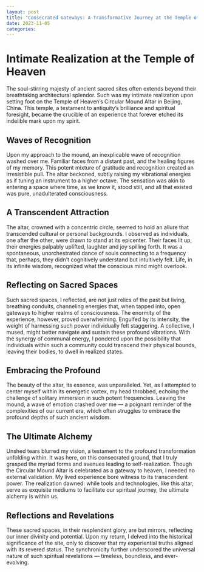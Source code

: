 ```yaml
---
layout: post
title: "Consecrated Gateways: A Transformative Journey at the Temple of Heaven's Circular Mound Altar"
date: 2023-11-05
categories:
---
```


# Intimate Realization at the Temple of Heaven

The soul-stirring majesty of ancient sacred sites often extends beyond their breathtaking architectural splendor. Such was my intimate realization upon setting foot on the Temple of Heaven’s Circular Mound Altar in Beijing, China. This temple, a testament to antiquity’s brilliance and spiritual foresight, became the crucible of an experience that forever etched its indelible mark upon my spirit.

## Waves of Recognition

Upon my approach to the mound, an inexplicable wave of recognition washed over me. Familiar faces from a distant past, and the healing figures of my memory. This potent mixture of gratitude and recognition created an irresistible pull. The altar beckoned, subtly raising my vibrational energies as if tuning an instrument to a higher octave. The sensation was akin to entering a space where time, as we know it, stood still, and all that existed was pure, unadulterated consciousness.

## A Transcendent Attraction

The altar, crowned with a concentric circle, seemed to hold an allure that transcended cultural or personal backgrounds. I observed as individuals, one after the other, were drawn to stand at its epicenter. Their faces lit up, their energies palpably uplifted, laughter and joy spilling forth. It was a spontaneous, unorchestrated dance of souls connecting to a frequency that, perhaps, they didn't cognitively understand but intuitively felt. Life, in its infinite wisdom, recognized what the conscious mind might overlook.

## Reflecting on Sacred Spaces

Such sacred spaces, I reflected, are not just relics of the past but living, breathing conduits, channeling energies that, when tapped into, open gateways to higher realms of consciousness. The enormity of the experience, however, proved overwhelming. Engulfed by its intensity, the weight of harnessing such power individually felt staggering. A collective, I mused, might better navigate and sustain these profound vibrations. With the synergy of communal energy, I pondered upon the possibility that individuals within such a community could transcend their physical bounds, leaving their bodies, to dwell in realized states.

## Embracing the Profound

The beauty of the altar, its essence, was unparalleled. Yet, as I attempted to center myself within its energetic vortex, my head throbbed, echoing the challenge of solitary immersion in such potent frequencies. Leaving the mound, a wave of emotion crashed over me — a poignant reminder of the complexities of our current era, which often struggles to embrace the profound depths of such ancient wisdom.

## The Ultimate Alchemy

Unshed tears blurred my vision, a testament to the profound transformation unfolding within. It was here, on this consecrated ground, that I truly grasped the myriad forms and avenues leading to self-realization. Though the Circular Mound Altar is celebrated as a gateway to heaven, I needed no external validation. My lived experience bore witness to its transcendent power. The realization dawned: while tools and technologies, like this altar, serve as exquisite mediums to facilitate our spiritual journey, the ultimate alchemy is within us. 

## Reflections and Revelations

These sacred spaces, in their resplendent glory, are but mirrors, reflecting our inner divinity and potential. Upon my return, I delved into the historical significance of the site, only to discover that my experiential truths aligned with its revered status. The synchronicity further underscored the universal nature of such spiritual revelations — timeless, boundless, and ever-evolving.
